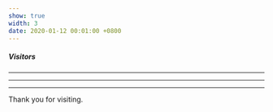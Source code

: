 ```yaml
---
show: true
width: 3
date: 2020-01-12 00:01:00 +0800
---
```


<div class="p-4">
    <h5>Visitors</h5>
    <hr />
    <script type='text/javascript' id='clustrmaps' src='//cdn.clustrmaps.com/map_v2.js?cl=ffffff&w=200&t=tt&d=wmkiwUpSiZT-wZmiBznL307pam0AqMIdWfpC7Fo0JXY&co=62a4d3&cmn=fea60c'></script>
    <hr />
    <script type="text/javascript" src="//rf.revolvermaps.com/0/0/6.js?i=5wccfskqce4&amp;m=7&amp;c=e63100&amp;cr1=ffffff&amp;f=arial&amp;l=0&amp;bv=90&amp;lx=-420&amp;ly=420&amp;hi=20&amp;he=7&amp;hc=a8ddff&amp;rs=80" async="async"></script>
    <hr />
    <p>
        Thank you for visiting.
    </p>
</div>